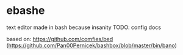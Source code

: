# ebashe

text editor made in bash because insanity
TODO: config docs


based on: https://github.com/comfies/bed (https://github.com/Pan00Pernicek/bashbox/blob/master/bin/bano)
